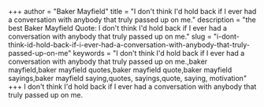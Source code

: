 +++
author = "Baker Mayfield"
title = "I don't think I'd hold back if I ever had a conversation with anybody that truly passed up on me."
description = "the best Baker Mayfield Quote: I don't think I'd hold back if I ever had a conversation with anybody that truly passed up on me."
slug = "i-dont-think-id-hold-back-if-i-ever-had-a-conversation-with-anybody-that-truly-passed-up-on-me"
keywords = "I don't think I'd hold back if I ever had a conversation with anybody that truly passed up on me.,baker mayfield,baker mayfield quotes,baker mayfield quote,baker mayfield sayings,baker mayfield saying,quotes, sayings,quote, saying, motivation"
+++
I don't think I'd hold back if I ever had a conversation with anybody that truly passed up on me.
